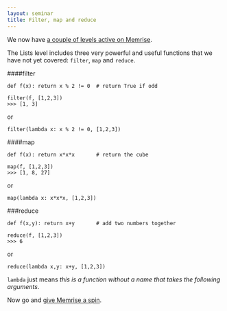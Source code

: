 ```yaml
---
layout: seminar
title: Filter, map and reduce
---
```


We now have [a couple of levels active on Memrise](http://www.memrise.com/course/275461/python-programming-language/).

The Lists level includes three very powerful and useful functions that we have not yet covered: `filter`, `map` and `reduce`.

####filter

    def f(x): return x % 2 != 0  # return True if odd

    filter(f, [1,2,3])
    >>> [1, 3]

or

    filter(lambda x: x % 2 != 0, [1,2,3])


####map

    def f(x): return x*x*x       # return the cube

    map(f, [1,2,3])
    >>> [1, 8, 27]

or

    map(lambda x: x*x*x, [1,2,3])

###reduce

    def f(x,y): return x+y       # add two numbers together

    reduce(f, [1,2,3])
    >>> 6

or

    reduce(lambda x,y: x+y, [1,2,3])


`lambda` just means *this is a function without a name that takes the following arguments*.

Now go and [give Memrise a spin](http://www.memrise.com/course/275461/python-programming-language/).

